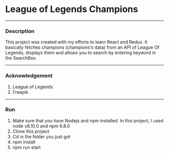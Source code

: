 # League of Legends Champions
---
### Description
This project was created with my efforts to learn React and Redux. It basically fetches champions (champions's data) from an API of League Of Legends, displays them and allows you to search by entering keyword in the SearchBox.

---
### Acknowledgement
1. League of Legends
2. Freepik

---
### Run
1. Make sure that you have Nodejs and npm installed. In this project, I used node v8.10.0 and npm 6.8.0
2. Clone this project
3. Cd in the folder you just got
4. npm install
5. npm run start